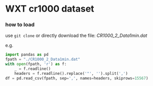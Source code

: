 # WXT cr1000 dataset

### how to load
use `git clone` or directly download the file: *CR1000_2_Data1min.dat*

e.g.
```python
import pandas as pd
fpath = "./CR1000_2_Data1min.dat"
with open(fpath, 'r') as f:
    _ = f.readline()
    headers = f.readline().replace('"', '').split(',')
df = pd.read_csv(fpath, sep=',', names=headers, skiprows=15567)
```
